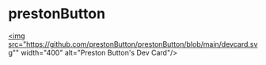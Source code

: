 # prestonButton
 
<a href="https://app.daily.dev/PrestonButton"><img src="https://github.com/prestonButton/prestonButton/blob/main/devcard.svg"" width="400" alt="Preston Button's Dev Card"/></a>

